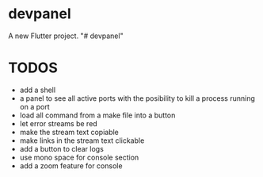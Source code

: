 # devpanel

A new Flutter project.
"# devpanel" 

# TODOS

- add a shell
- a panel to see all active ports
	with the posibility to kill a process running on a port
- load all command from a make file into a button 
- let error streams be red
- make the stream text copiable
- make links in the stream text clickable 
- add a button to clear logs
- use mono space for console section
- add a zoom feature for console  
